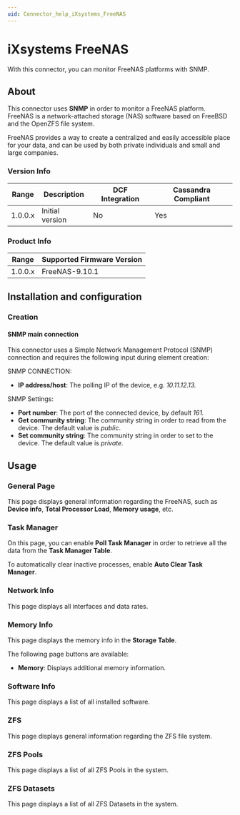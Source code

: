 ```yaml
---
uid: Connector_help_iXsystems_FreeNAS
---
```


# iXsystems FreeNAS

With this connector, you can monitor FreeNAS platforms with SNMP.

## About

This connector uses **SNMP** in order to monitor a FreeNAS platform. FreeNAS is a network-attached storage (NAS) software based on FreeBSD and the OpenZFS file system.

FreeNAS provides a way to create a centralized and easily accessible place for your data, and can be used by both private individuals and small and large companies.

### Version Info

| Range | Description | DCF Integration | Cassandra Compliant |
|------------------|-----------------|---------------------|-------------------------|
| 1.0.0.x          | Initial version | No                  | Yes                     |

### Product Info

| Range | Supported Firmware Version |
|------------------|-----------------------------|
| 1.0.0.x          | FreeNAS-9.10.1              |

## Installation and configuration

### Creation

#### SNMP main connection

This connector uses a Simple Network Management Protocol (SNMP) connection and requires the following input during element creation:

SNMP CONNECTION:

- **IP address/host**: The polling IP of the device, e.g. *10.11.12.13.*

SNMP Settings:

- **Port number**: The port of the connected device, by default *161.*
- **Get community string**: The community string in order to read from the device. The default value is *public*.
- **Set community string**: The community string in order to set to the device. The default value is *private.*

## Usage

### General Page

This page displays general information regarding the FreeNAS, such as **Device info**, **Total Processor Load**, **Memory usage**, etc.

### Task Manager

On this page, you can enable **Poll Task Manager** in order to retrieve all the data from the **Task Manager Table**.

To automatically clear inactive processes, enable **Auto Clear Task Manager**.

### Network Info

This page displays all interfaces and data rates.

### Memory Info

This page displays the memory info in the **Storage Table**.

The following page buttons are available:

- **Memory**: Displays additional memory information.

### Software Info

This page displays a list of all installed software.

### ZFS

This page displays general information regarding the ZFS file system.

### ZFS Pools

This page displays a list of all ZFS Pools in the system.

### ZFS Datasets

This page displays a list of all ZFS Datasets in the system.
